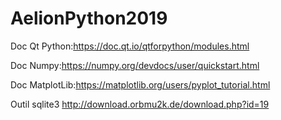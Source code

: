 # AelionPython2019

Doc Qt Python:https://doc.qt.io/qtforpython/modules.html

Doc Numpy:https://numpy.org/devdocs/user/quickstart.html

Doc MatplotLib:https://matplotlib.org/users/pyplot_tutorial.html

Outil sqlite3 http://download.orbmu2k.de/download.php?id=19


